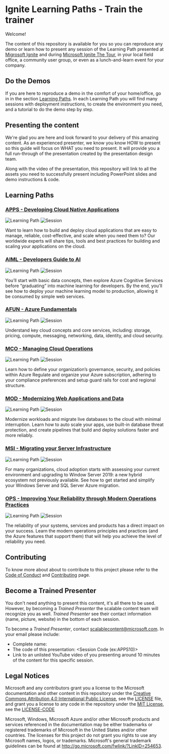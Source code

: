 # Ignite Learning Paths - Train the trainer

Welcome!

The content of this repository is available for you so you can reproduce any demo or learn how to present any session of the Learning Path presented at [Migrosoft Ignite](https://www.microsoft.com/en-us/ignite) and during [Microsoft Ignite The Tour](https://www.microsoft.com/en-ca/ignite-the-tour/), in your local field office, a community user group, or even as a lunch-and-learn event for your company.

## Do the Demos

If you are here to reproduce a demo in the comfort of your home/office, go in in the section [Learning Paths](#learning-paths). In each Learning Path you will find many sessions with deployment instructions, to create the environment you need, and a tutorial to do the demo step by step.

## Presenting the content

We're glad you are here and look forward to your delivery of this amazing content. As an experienced presenter, we know you know HOW to present so this guide will focus on WHAT you need to present. It will provide you a full run-through of the presentation created by the presentation design team.

Along with the video of the presentation, this repository will link to all the assets you need to successfully present including PowerPoint slides and demo instructions & code.

## Learning Paths

### [APPS - Developing Cloud Native Applications](https://github.com/microsoft/ignite-learning-paths-training-apps/) 
![Learning Path](https://img.shields.io/badge/Learning%20Path-APPS-fe5e00?logo=microsoft)  ![Session](https://img.shields.io/badge/🗣️Sessions-6-31c754)

Want to learn how to build and deploy cloud applications that are easy to manage, reliable, cost-effective, and scale when you need them to? Our worldwide experts will share tips, tools and best practices for building and scaling your applications on the cloud.


### [AIML - Developers Guide to AI](https://github.com/microsoft/ignite-learning-paths-training-aiml/)
![Learning Path](https://img.shields.io/badge/Learning%20Path-AIML-fe5e00?logo=microsoft)  ![Session](https://img.shields.io/badge/🗣️Sessions-6-31c754)

You’ll start with basic data concepts, then explore Azure Cognitive Services before “graduating” into machine learning for developers. By the end, you’ll see how to deploy your machine learning model to production, allowing it be consumed by simple web services.


### [AFUN - Azure Fundamentals](https://github.com/microsoft/ignite-learning-paths-training-afun/)
![Learning Path](https://img.shields.io/badge/Learning%20Path-AFUN-fe5e00?logo=microsoft)  ![Session](https://img.shields.io/badge/🗣️Sessions-10-31c754)

Understand key cloud concepts and core services, including: storage, pricing, compute, messaging, networking, data, identity, and cloud security.


### [MCO - Managing Cloud Operations](https://github.com/microsoft/ignite-learning-paths-training-mco/)
![Learning Path](https://img.shields.io/badge/Learning%20Path-MCO-fe5e00?logo=microsoft)  ![Session](https://img.shields.io/badge/🗣️Sessions-3-31c754)

Learn how to define your organization’s governance, security, and policies within Azure Regulate and organize your Azure subscription, adhering to your compliance preferences and setup guard rails for cost and regional structure.


### [MOD - Modernizing Web Applications and Data](https://github.com/microsoft/ignite-learning-paths-training-mod/)
![Learning Path](https://img.shields.io/badge/Learning%20Path-MOD-fe5e00?logo=microsoft)  ![Session](https://img.shields.io/badge/🗣️Sessions-6-31c754)

Modernize workloads and migrate live databases to the cloud with minimal interruption. Learn how to auto scale your apps, use built-in database threat protection, and create pipelines that build and deploy solutions faster and more reliably.


### [MSI - Migrating your Server Infrastructure](https://github.com/microsoft/ignite-learning-paths-training-msi/)
![Learning Path](https://img.shields.io/badge/Learning%20Path-MSI-fe5e00?logo=microsoft)  ![Session](https://img.shields.io/badge/🗣️Sessions-4-31c754)

For many organizations, cloud adoption starts with assessing your current environment and upgrading to Window Server 2019: a new hybrid ecosystem not previously available. See how to get started and simplify your Windows Server and SQL Server Azure migration.


### [OPS - Improving Your Reliability through Modern Operations Practices](https://github.com/microsoft/ignite-learning-paths-training-ops/)
![Learning Path](https://img.shields.io/badge/Learning%20Path-OPS-fe5e00?logo=microsoft)  ![Session](https://img.shields.io/badge/🗣️Sessions-5-31c754)

The reliability of your systems, services and products has a direct impact on your success. Learn the modern operations principles and practices (and the Azure features that support them) that will help you achieve the level of reliability you need.


## Contributing

To know more about about to contribute to this project please refer to the [Code of Conduct](CODE_OF_CONDUCT.md) and [Contributing](CONTRIBUTING.md) page.


## Become a Trained Presenter

You don't need anything to present this content, it's all there to be used. However, by becoming a *Trained Presenter* the scalable content team will recognize you as well. *Trained Presenter* see their contact information (name, picture, website) in the bottom of each session.  
 
To become a *Trained Presenter*, contact [scalablecontent@microsoft.com](mailto:scalablecontent@microsoft.com). In your email please include:

- Complete name:
- The code of this presentation: \<Session Code (ex:APPS10)\>
- Link to an unlisted YouTube video of you presenting around 10 minutes of the content for this specific session.


## Legal Notices

Microsoft and any contributors grant you a license to the Microsoft documentation and other content in this repository under the [Creative Commons Attribution 4.0 International Public License](https://creativecommons.org/licenses/by/4.0/legalcode), see the [LICENSE](LICENSE) file, and grant you a license to any code in the repository under the [MIT License](https://opensource.org/licenses/MIT), see the [LICENSE-CODE](LICENSE-CODE)

Microsoft, Windows, Microsoft Azure and/or other Microsoft products and services referenced in the documentation may be either trademarks or registered trademarks of Microsoft in the United States and/or other countries. The licenses for this project do not grant you rights to use any Microsoft names, logos, or trademarks. Microsoft's general trademark guidelines can be found at http://go.microsoft.com/fwlink/?LinkID=254653.
